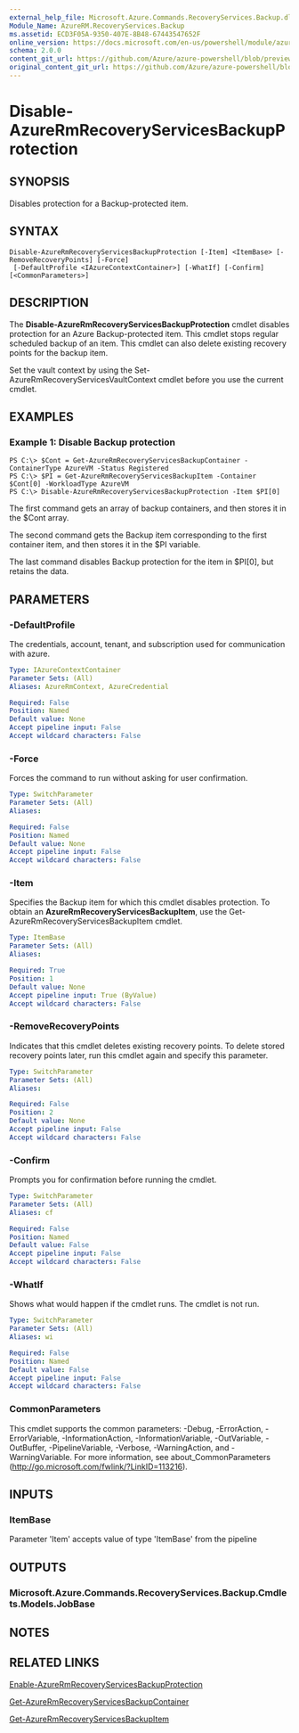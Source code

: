 ```yaml
---
external_help_file: Microsoft.Azure.Commands.RecoveryServices.Backup.dll-Help.xml
Module_Name: AzureRM.RecoveryServices.Backup
ms.assetid: ECD3F05A-9350-407E-8B48-67443547652F
online_version: https://docs.microsoft.com/en-us/powershell/module/azurerm.recoveryservices.backup/disable-azurermrecoveryservicesbackupprotection
schema: 2.0.0
content_git_url: https://github.com/Azure/azure-powershell/blob/preview/src/ResourceManager/RecoveryServices.Backup/Commands.RecoveryServices.Backup/help/Disable-AzureRmRecoveryServicesBackupProtection.md
original_content_git_url: https://github.com/Azure/azure-powershell/blob/preview/src/ResourceManager/RecoveryServices.Backup/Commands.RecoveryServices.Backup/help/Disable-AzureRmRecoveryServicesBackupProtection.md
---
```


# Disable-AzureRmRecoveryServicesBackupProtection

## SYNOPSIS
Disables protection for a Backup-protected item.

## SYNTAX

```
Disable-AzureRmRecoveryServicesBackupProtection [-Item] <ItemBase> [-RemoveRecoveryPoints] [-Force]
 [-DefaultProfile <IAzureContextContainer>] [-WhatIf] [-Confirm] [<CommonParameters>]
```

## DESCRIPTION
The **Disable-AzureRmRecoveryServicesBackupProtection** cmdlet disables protection for an Azure Backup-protected item.
This cmdlet stops regular scheduled backup of an item.
This cmdlet can also delete existing recovery points for the backup item.

Set the vault context by using the Set-AzureRmRecoveryServicesVaultContext cmdlet before you use the current cmdlet.

## EXAMPLES

### Example 1: Disable Backup protection
```
PS C:\> $Cont = Get-AzureRmRecoveryServicesBackupContainer -ContainerType AzureVM -Status Registered 
PS C:\> $PI = Get-AzureRmRecoveryServicesBackupItem -Container $Cont[0] -WorkloadType AzureVM 
PS C:\> Disable-AzureRmRecoveryServicesBackupProtection -Item $PI[0]
```

The first command gets an array of backup containers, and then stores it in the $Cont array.

The second command gets the Backup item corresponding to the first container item, and then stores it in the $PI variable.

The last command disables Backup protection for the item in $PI\[0\], but retains the data.

## PARAMETERS

### -DefaultProfile
The credentials, account, tenant, and subscription used for communication with azure.

```yaml
Type: IAzureContextContainer
Parameter Sets: (All)
Aliases: AzureRmContext, AzureCredential

Required: False
Position: Named
Default value: None
Accept pipeline input: False
Accept wildcard characters: False
```

### -Force
Forces the command to run without asking for user confirmation.

```yaml
Type: SwitchParameter
Parameter Sets: (All)
Aliases: 

Required: False
Position: Named
Default value: None
Accept pipeline input: False
Accept wildcard characters: False
```

### -Item
Specifies the Backup item for which this cmdlet disables protection.
To obtain an **AzureRmRecoveryServicesBackupItem**, use the Get-AzureRmRecoveryServicesBackupItem cmdlet.

```yaml
Type: ItemBase
Parameter Sets: (All)
Aliases: 

Required: True
Position: 1
Default value: None
Accept pipeline input: True (ByValue)
Accept wildcard characters: False
```

### -RemoveRecoveryPoints
Indicates that this cmdlet deletes existing recovery points.
To delete stored recovery points later, run this cmdlet again and specify this parameter.

```yaml
Type: SwitchParameter
Parameter Sets: (All)
Aliases: 

Required: False
Position: 2
Default value: None
Accept pipeline input: False
Accept wildcard characters: False
```

### -Confirm
Prompts you for confirmation before running the cmdlet.

```yaml
Type: SwitchParameter
Parameter Sets: (All)
Aliases: cf

Required: False
Position: Named
Default value: False
Accept pipeline input: False
Accept wildcard characters: False
```

### -WhatIf
Shows what would happen if the cmdlet runs.
The cmdlet is not run.

```yaml
Type: SwitchParameter
Parameter Sets: (All)
Aliases: wi

Required: False
Position: Named
Default value: False
Accept pipeline input: False
Accept wildcard characters: False
```

### CommonParameters
This cmdlet supports the common parameters: -Debug, -ErrorAction, -ErrorVariable, -InformationAction, -InformationVariable, -OutVariable, -OutBuffer, -PipelineVariable, -Verbose, -WarningAction, and -WarningVariable. For more information, see about_CommonParameters (http://go.microsoft.com/fwlink/?LinkID=113216).

## INPUTS

### ItemBase
Parameter 'Item' accepts value of type 'ItemBase' from the pipeline

## OUTPUTS

### Microsoft.Azure.Commands.RecoveryServices.Backup.Cmdlets.Models.JobBase

## NOTES

## RELATED LINKS

[Enable-AzureRmRecoveryServicesBackupProtection](./Enable-AzureRmRecoveryServicesBackupProtection.md)

[Get-AzureRmRecoveryServicesBackupContainer](./Get-AzureRmRecoveryServicesBackupContainer.md)

[Get-AzureRmRecoveryServicesBackupItem](./Get-AzureRmRecoveryServicesBackupItem.md)


